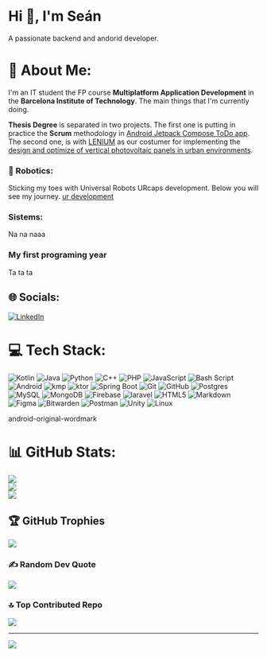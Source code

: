 <h1>Hi 👋, I'm Seán</h1>
<p>A passionate backend and andorid developer.</p>

# 💫 About Me:
I'm an IT student the FP course **Multiplatform Application Development** in the **Barcelona Institute of Technology**. 
The main things that I'm currently doing.

**Thesis Degree** is separated in two projects. The first one is putting in practice the **Scrum** methodology in [Android Jetpack Compose ToDo app](https://github.com/ITEC-BCN/projecte-1-dam-24-25-maracaton). The second one, is with [LENIUM](https://www.lenium.es/en/home/) as our costumer for implementing the [design and optimize of vertical photovoltaic panels in urban environments](https://github.com/ITEC-BCN/projecte-2-dam-24-25-plaques).

### 🤖 Robotics: 
Sticking my toes with Universal Robots URcaps development. Below you will see my journey.
[ur development](https://github.com/SeanITB/ur_development/blob/main/README.md)

### Sistems:
Na na naaa
### My first programing year
Ta ta ta

## 🌐 Socials:
[![LinkedIn](https://img.shields.io/badge/LinkedIn-%230077B5.svg?logo=linkedin&logoColor=white)](https://www.linkedin.com/in/se%C3%A1n-costelloe-cacho-56b66a297/) 

# 💻 Tech Stack:
![Kotlin](https://img.shields.io/badge/kotlin-%237F52FF.svg?style=for-the-badge&logo=kotlin&logoColor=white) ![Java](https://img.shields.io/badge/java-%23ED8B00.svg?style=for-the-badge&logo=openjdk&logoColor=white) ![Python](https://img.shields.io/badge/python-3670A0?style=for-the-badge&logo=python&logoColor=ffdd54) ![C++](https://img.shields.io/badge/c++-%2300599C.svg?style=for-the-badge&logo=c%2B%2B&logoColor=white) ![PHP](https://img.shields.io/badge/php-%23777BB4.svg?style=for-the-badge&logo=php&logoColor=white) ![JavaScript](https://img.shields.io/badge/javascript-%23323330.svg?style=for-the-badge&logo=javascript&logoColor=%23F7DF1E) ![Bash Script](https://img.shields.io/badge/bash_script-%23121011.svg?style=for-the-badge&logo=gnu-bash&logoColor=white) ![Android](https://img.shields.io/badge/android-%234ea94b.svg?style=for-the-badge&logo=android&logoColor=white) ![kmp](https://img.shields.io/badge/kmp-%237F52FF.svg?style=for-the-badge&logo=kmp&logoColor=white) ![ktor](https://img.shields.io/badge/ktor-%237F52FF.svg?style=for-the-badge&logo=ktor&logoColor=white) ![Spring Boot](https://img.shields.io/badge/Spring_Boot-%234ea94b.svg?style=for-the-badge&logo=springboot&logoColor=white) ![Git](https://img.shields.io/badge/git-%23F05033.svg?style=for-the-badge&logo=git&logoColor=white) ![GitHub](https://img.shields.io/badge/github-%23121011.svg?style=for-the-badge&logo=github&logoColor=white) ![Postgres](https://img.shields.io/badge/postgres-%23316192.svg?style=for-the-badge&logo=postgresql&logoColor=white) ![MySQL](https://img.shields.io/badge/mysql-%2300599C.svg?style=for-the-badge&logo=mysql&logoColor=white) ![MongoDB](https://img.shields.io/badge/MongoDB-%234ea94b.svg?style=for-the-badge&logo=mongodb&logoColor=white) ![Firebase](https://img.shields.io/badge/firebase-a08021?style=for-the-badge&logo=firebase&logoColor=ffcd34) ![laravel](https://img.shields.io/badge/laravel-%23E34F26.svg?style=for-the-badge&logo=laravel&logoColor=white) ![HTML5](https://img.shields.io/badge/html5-%23E34F26.svg?style=for-the-badge&logo=html5&logoColor=white) ![Markdown](https://img.shields.io/badge/markdown-%23000000.svg?style=for-the-badge&logo=markdown&logoColor=white) ![Figma](https://img.shields.io/badge/figma-%23F24E1E.svg?style=for-the-badge&logo=figma&logoColor=white) ![Bitwarden](https://img.shields.io/badge/bitwarden-%23175DDC.svg?style=for-the-badge&logo=bitwarden&logoColor=white) ![Postman](https://img.shields.io/badge/Postman-FF6C37?style=for-the-badge&logo=postman&logoColor=white) ![Unity](https://img.shields.io/badge/unity-%23121011.svg?style=for-the-badge&logo=unity&logoColor=white) ![Linux](https://img.shields.io/badge/linux-%23000000.svg?style=for-the-badge&logo=linux&logoColor=white)


android-original-wordmark
# 📊 GitHub Stats:
![](https://github-readme-stats.vercel.app/api?username=SeanITB&theme=dark&hide_border=false&include_all_commits=false&count_private=false)<br/>
![](https://github-readme-streak-stats.herokuapp.com/?user=SeanITB&theme=dark&hide_border=false)<br/>
![](https://github-readme-stats.vercel.app/api/top-langs/?username=SeanITB&theme=dark&hide_border=false&include_all_commits=false&count_private=false&layout=compact)

## 🏆 GitHub Trophies
![](https://github-profile-trophy.vercel.app/?username=SeanITB&theme=radical&no-frame=false&no-bg=true&margin-w=4)

### ✍️ Random Dev Quote
![](https://quotes-github-readme.vercel.app/api?type=horizontal&theme=radical)

### 🔝 Top Contributed Repo
![](https://github-contributor-stats.vercel.app/api?username=SeanITB&limit=5&theme=dark&combine_all_yearly_contributions=true)

---
[![](https://visitcount.itsvg.in/api?id=SeanITB&icon=0&color=0)](https://visitcount.itsvg.in)

<!-- Proudly created with GPRM ( https://gprm.itsvg.in ) -->
